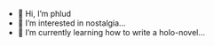 - 👋 Hi, I’m phlud
- 👀 I’m interested in nostalgia...
- 🌱 I’m currently learning how to write a holo-novel...
<!---
- 📫 How to reach me ...


phlud/phlud is a ✨ special ✨ repository because its `README.md` (this file) appears on your GitHub profile.
You can click the Preview link to take a look at your changes.
--->
